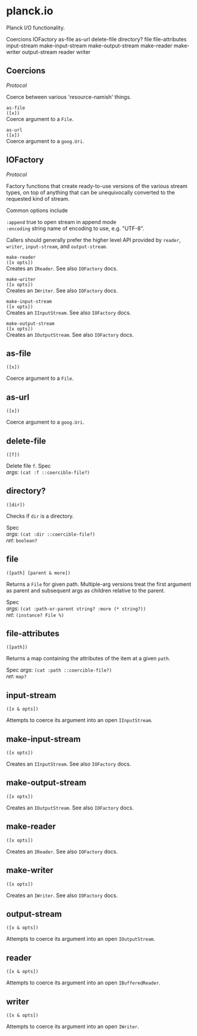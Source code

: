 # planck.io

Planck I/O functionality.

Coercions
IOFactory
as-file
as-url
delete-file
directory?
file
file-attributes
input-stream
make-input-stream
make-output-stream
make-reader
make-writer
output-stream
reader
writer

## Coercions
_Protocol_

  Coerce between various 'resource-namish' things.

  `as-file`<br/>
  `([x])`<br/>
  Coerce argument to a `File`.

  `as-url`<br/>
  `([x])`<br/>
  Coerce argument to a `goog.Uri`.
  
## IOFactory
_Protocol_

  Factory functions that create ready-to-use versions of
  the various stream types, on top of anything that can
  be unequivocally converted to the requested kind of stream.

  Common options include

  `:append`   true to open stream in append mode<br/>
  `:encoding`  string name of encoding to use, e.g. "UTF-8".

  Callers should generally prefer the higher level API provided by
  `reader`, `writer`, `input-stream`, and `output-stream`.

  `make-reader`<br/>
  `([x opts])`<br/>
  Creates an `IReader`. See also `IOFactory` docs.

  `make-writer`<br/>
  `([x opts])`<br/>
  Creates an `IWriter`. See also `IOFactory` docs.

  `make-input-stream`<br/>
  `([x opts])`<br/>
  Creates an `IInputStream`. See also `IOFactory` docs.

  `make-output-stream`<br/>
  `([x opts])`<br/>
  Creates an `IOutputStream`. See also `IOFactory` docs.
  
## as-file
`([x])`
 
Coerce argument to a `File`.
  
## as-url
`([x])`

Coerce argument to a `goog.Uri`.
  
## delete-file
`([f])`
  
Delete file `f`.
Spec<br/>
 _args_: `(cat :f ::coercible-file?)`
 
## directory?
`([dir])`
  
Checks if `dir` is a directory.

Spec<br/>
 _args_: `(cat :dir ::coercible-file?)`<br/>
 _ret_: `boolean?`
 
## file
`([path] [parent & more])`
  
Returns a `File` for given path.  Multiple-arg
versions treat the first argument as parent and subsequent args as
children relative to the parent.

Spec<br/>
 _args_: `(cat :path-or-parent string? :more (* string?))`<br/>
 _ret_: `(instance? File %)`
 
## file-attributes
`([path])`
  
Returns a map containing the attributes of the item at a given `path`.

Spec
 _args_: `(cat :path ::coercible-file?)`<br/>
 _ret_: `map?`
 
## input-stream
`([x & opts])`

Attempts to coerce its argument into an open `IInputStream`.
  
## make-input-stream
`([x opts])`

Creates an `IInputStream`. See also `IOFactory` docs.
  
## make-output-stream
`([x opts])`
  
Creates an `IOutputStream`. See also `IOFactory` docs.
  
## make-reader
`([x opts])`

Creates an `IReader`. See also `IOFactory` docs.
  
## make-writer
`([x opts])`

Creates an `IWriter`. See also `IOFactory` docs.
  
## output-stream
`([x & opts])`

Attempts to coerce its argument into an open `IOutputStream`.
  
## reader
`([x & opts])`

Attempts to coerce its argument into an open `IBufferedReader`.
  
## writer
`([x & opts])`

Attempts to coerce its argument into an open `IWriter`.
